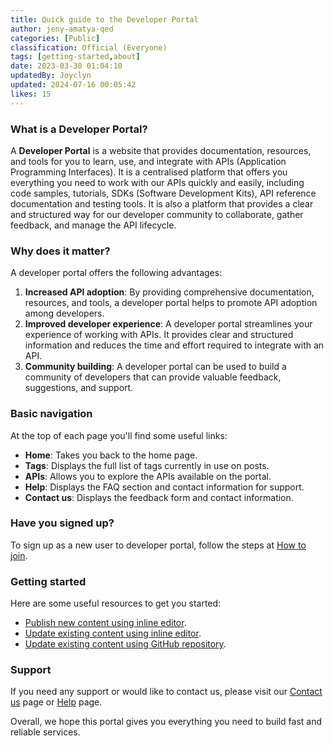 ```yaml
---
title: Quick guide to the Developer Portal
author: jeny-amatya-qed
categories: [Public]
classification: Official (Everyone)
tags: [getting-started,about]
date: 2023-03-30 01:04:10 
updatedBy: Joyclyn
updated: 2024-07-16 00:05:42 
likes: 15
---
```


### What is a Developer Portal?

A **Developer Portal** is a website that provides documentation, resources, and tools for you to learn, use, and integrate with APIs (Application Programming Interfaces). It is a centralised platform that offers you everything you need to work with our APIs quickly and easily, including code samples, tutorials, SDKs (Software Development Kits), API reference documentation and testing tools. It is also a platform that provides a clear and structured way for our developer community to collaborate, gather feedback, and manage the API lifecycle.

### Why does it matter?

A developer portal offers the following advantages:

1. **Increased API adoption**: By providing comprehensive documentation, resources, and tools, a developer portal helps to promote API adoption among developers.
2. **Improved developer experience**: A developer portal streamlines your experience of working with APIs. It provides clear and structured information and reduces the time and effort required to integrate with an API.
3. **Community building**: A developer portal can be used to build a community of developers that can provide valuable feedback, suggestions, and support.

### Basic navigation

At the top of each page you'll find some useful links:

* **Home**: Takes you back to the home page.
* **Tags**: Displays the full list of tags currently in use on posts.
* **APIs**: Allows you to explore the APIs available on the portal.
* **Help**: Displays the FAQ section and contact information for support.
* **Contact us**: Displays the feedback form and contact information.

### Have you signed up?

To sign up as a new user to developer portal, follow the steps at [How to join](https://developer.qed.qld.gov.au/public/How-to-join/).

### Getting started
Here are some useful resources to get you started:
* [Publish new content using inline editor](/public/How-to-add-a-new-post-using-the-inline-editing-tool/).
* [Update existing content using inline editor](/public/How-to-edit-an-existing-post-in-Developer-Portal/).
* [Update existing content using GitHub repository](/public/How-to-edit-a-post-using-GitHub-repository/).

### Support
If you need any support or would like to contact us, please visit our [Contact us](/contact-us/) page or [Help](/help/) page.

Overall, we hope this portal gives you everything you need to build fast and reliable services.